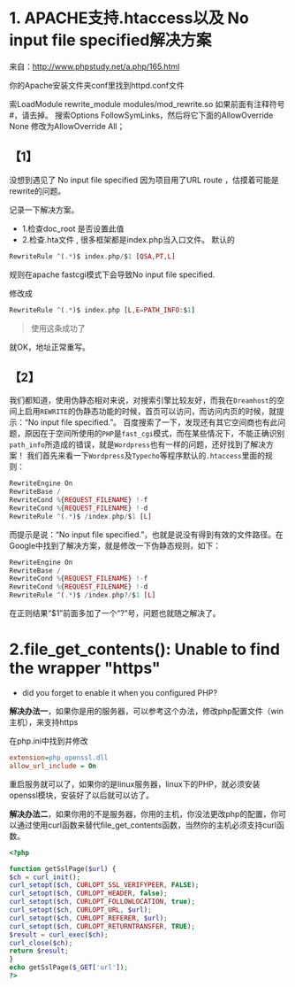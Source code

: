 # 1. APACHE支持.htaccess以及 No input file specified解决方案
来自：http://www.phpstudy.net/a.php/165.html

你的Apache安装文件夹conf里找到httpd.conf文件

索LoadModule rewrite_module modules/mod_rewrite.so 如果前面有注释符号#，请去掉。
搜索Options FollowSymLinks，然后将它下面的AllowOverride None 修改为AllowOverride All；

## 【1】

没想到遇见了 No input file specified   因为项目用了URL route ，估摸着可能是rewrite的问题。

记录一下解决方案。

* 1.检查doc_root 是否设置此值
* 2.检查.hta文件 , 很多框架都是index.php当入口文件。
默认的
```php
RewriteRule ^(.*)$ index.php/$1 [QSA,PT,L]
```
规则在apache fastcgi模式下会导致No input file specified.

修改成
```php
RewriteRule ^(.*)$ index.php [L,E=PATH_INFO:$1]
```
> 使用这条成功了

就OK，地址正常重写。

## 【2】

我们都知道，使用伪静态相对来说，对搜索引擎比较友好，而我在`Dreamhost`的空间上启用`REWRITE`的伪静态功能的时候，首页可以访问，而访问内页的时候，就提示：“No input file specified.”。
百度搜索了一下，发现还有其它空间商也有此问题，原因在于空间所使用的`PHP`是`fast_cgi`模式，而在某些情况下，不能正确识别`path_info`所造成的错误，就是`Wordpress`也有一样的问题，还好找到了解决方案！
我们首先来看一下`Wordpress`及`Typecho`等程序默认的`.htaccess`里面的规则：
```php
RewriteEngine On
RewriteBase /
RewriteCond %{REQUEST_FILENAME} !-f
RewriteCond %{REQUEST_FILENAME} !-d
RewriteRule ^(.*)$ /index.php/$1 [L]
```

而提示是说：“No input file specified.”，也就是说没有得到有效的文件路径。在Google中找到了解决方案，就是修改一下伪静态规则，如下：
```php
RewriteEngine On
RewriteBase /
RewriteCond %{REQUEST_FILENAME} !-f
RewriteCond %{REQUEST_FILENAME} !-d
RewriteRule ^(.*)$ /index.php?/$1 [L]
```

在正则结果“$1”前面多加了一个“?”号，问题也就随之解决了。

# 2.file_get_contents(): Unable to find the wrapper "https"
- did you forget to enable it when you configured PHP? 

**解决办法一**，如果你是用的服务器，可以参考这个办法，修改php配置文件（win主机），来支持https

在php.ini中找到并修改
```ini
extension=php_openssl.dll
allow_url_include = On
```

重启服务就可以了，如果你的是linux服务器，linux下的PHP，就必须安装openssl模块，安装好了以后就可以访了。

**解决办法二**，如果你用的不是服务器，你用的主机，你没法更改php的配置，你可以通过使用curl函数来替代file_get_contents函数，当然你的主机必须支持curl函数。

```php
<?php

function getSslPage($url) {
$ch = curl_init();
curl_setopt($ch, CURLOPT_SSL_VERIFYPEER, FALSE);
curl_setopt($ch, CURLOPT_HEADER, false);
curl_setopt($ch, CURLOPT_FOLLOWLOCATION, true);
curl_setopt($ch, CURLOPT_URL, $url);
curl_setopt($ch, CURLOPT_REFERER, $url);
curl_setopt($ch, CURLOPT_RETURNTRANSFER, TRUE);
$result = curl_exec($ch);
curl_close($ch);
return $result;
}
echo getSslPage($_GET['url']);
?>
```
